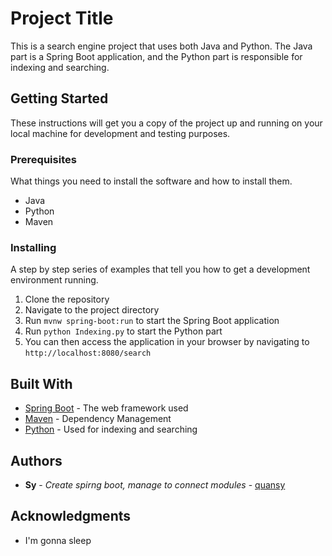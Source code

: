 # Project Title

This is a search engine project that uses both Java and Python. The Java part is a Spring Boot application, and the Python part is responsible for indexing and searching.

## Getting Started

These instructions will get you a copy of the project up and running on your local machine for development and testing purposes.

### Prerequisites

What things you need to install the software and how to install them.

- Java
- Python
- Maven

### Installing

A step by step series of examples that tell you how to get a development environment running.

1. Clone the repository
2. Navigate to the project directory
4. Run `mvnw spring-boot:run` to start the Spring Boot application
5. Run `python Indexing.py` to start the Python part
6. You can then access the application in your browser by navigating to `http://localhost:8080/search`
   

## Built With

* [Spring Boot](https://spring.io/projects/spring-boot) - The web framework used
* [Maven](https://maven.apache.org/) - Dependency Management
* [Python](https://www.python.org/) - Used for indexing and searching

## Authors

* **Sy** - *Create spirng boot, manage to connect modules* - [quansy](https://github.com/for-Ely)

## Acknowledgments

* I'm gonna sleep
